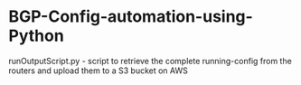 # BGP-Config-automation-using-Python


runOutputScript.py - script to retrieve the complete running-config from the routers and upload them to a S3 bucket on AWS
